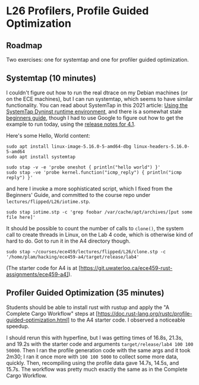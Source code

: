 # L26 Profilers, Profile Guided Optimization

## Roadmap

Two exercises: one for systemtap and one for profiler guided optimization.

## Systemtap (10 minutes)

I couldn't figure out how to run the real dtrace on my Debian machines (or on the ECE machines), but I can run systemtap, which seems to have similar functionality. You can read about SystemTap in this 
2021 article: [Using the SystemTap Dyninst runtime environment](https://developers.redhat.com/blog/2021/04/16/using-the-systemtap-dyninst-runtime-environment#), and there is a somewhat stale [beginners 
guide](https://sourceware.org/systemtap/SystemTap_Beginners_Guide/), though I had to use Google to figure out how to get the example to run today, using the [release notes for 
4.1](https://lwn.net/Articles/787810/).

Here's some Hello, World content:

```
sudo apt install linux-image-5.16.0-5-amd64-dbg linux-headers-5.16.0-5-amd64
sudo apt install systemtap

sudo stap -v -e 'probe oneshot { println("hello world") }'
sudo stap -ve 'probe kernel.function("icmp_reply") { println("icmp reply") }'
```

and here I invoke a more sophisticated script, which I fixed from the Beginners' Guide, and committed to the course repo under `lectures/flipped/L26/iotime.stp`.
```
sudo stap iotime.stp -c 'grep foobar /var/cache/apt/archives/[put some file here]'
```

It should be possible to count the number of calls to `clone()`, the system call to create threads in Linux, on the Lab 4 code, which is otherwise kind of hard to do. Got to run it in the A4 directory though.

```
sudo stap ~/courses/ece459/lectures/flipped/L26/clone.stp -c '/home/plam/hacking/ece459-a4/target/release/lab4'
```

(The starter code for A4 is at [https://git.uwaterloo.ca/ece459-rust-assignments/ece459-a4]).

## Profiler Guided Optimization (35 minutes)

Students should be able to install rust with rustup and apply the "A Complete Cargo Workflow" steps at [https://doc.rust-lang.org/rustc/profile-guided-optimization.html] to the A4 starter code. I observed a noticeable speedup.

I should rerun this with hyperfine, but I was getting times of 16.8s, 21.3s, and 19.2s with the starter code and arguments `target/release/lab4 100 100 50000`. Then I ran the profile generation code with the same args and it took 2m30; I ran it once more with `100 100 5000` 
to collect some more data, quickly. Then, recompiling using the profile data gave 14.7s, 14.5s, and 15.7s. The workflow was pretty much exactly the same as in the Complete Cargo Workflow.

